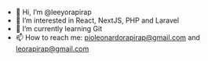 - 👋 Hi, I’m @leeyorapirap
- 👀 I’m interested in React, NextJS, PHP and Laravel
- 🌱 I’m currently learning Git
- 📫 How to reach me: pioleonardorapirap@gmail.com and leorapirap@gmail.com

<!---
leeyorapirap/leeyorapirap is a ✨ special ✨ repository because its `README.md` (this file) appears on your GitHub profile.
You can click the Preview link to take a look at your changes.
--->
